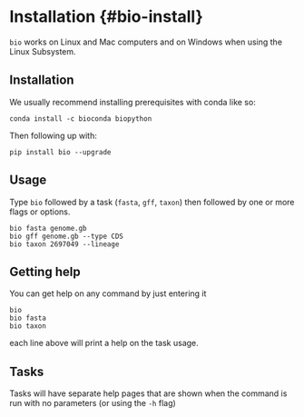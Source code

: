 # Installation {#bio-install}

`bio` works on Linux and Mac computers and on Windows when using the Linux Subsystem. 

## Installation

We usually recommend installing prerequisites with conda like so:

    conda install -c bioconda biopython

Then following up with:

    pip install bio --upgrade

## Usage

Type `bio` followed by a task (`fasta`, `gff`, `taxon`) then followed by one or more flags or options.

    bio fasta genome.gb
    bio gff genome.gb --type CDS
    bio taxon 2697049 --lineage

## Getting help

You can get help on any command by just entering it

    bio 
    bio fasta
    bio taxon

each line above will print a help on the task usage.

## Tasks

Tasks will have separate help pages that are shown when the command is run with no parameters (or using the `-h` flag)
